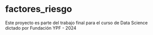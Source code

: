 # factores_riesgo
Este proyecto es parte del trabajo final para el curso de Data Science dictado por Fundación YPF - 2024
